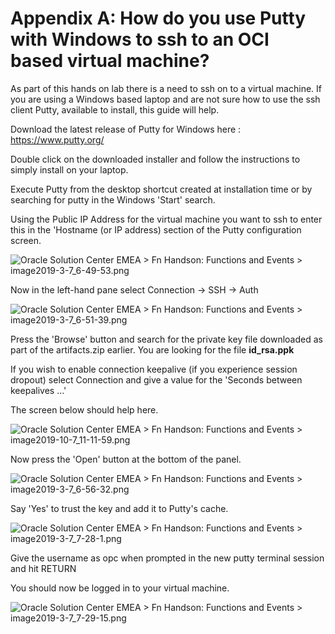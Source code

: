 # Appendix A: How do you use Putty with Windows to ssh to an OCI based virtual machine?

As part of this hands on lab there is a need to ssh on to a virtual machine. If you are using a Windows based laptop and are not sure how to use the ssh client Putty, available to install, this guide will help.

Download the latest release of Putty for Windows here : https://www.putty.org/

Double click on the downloaded installer and follow the instructions to simply install on your laptop.

Execute Putty from the desktop shortcut created at installation time or by searching for putty in the Windows 'Start' search.

Using the Public IP Address for the virtual machine you want to ssh to enter this in the 'Hostname (or IP address) section of the Putty configuration screen.

![Oracle Solution Center EMEA > Fn Handson: Functions and Events > image2019-3-7_6-49-53.png](/home/amyles/fnaas/cloudtestdrive/AppDev/functionsandevents/image2019-3-7_6-49-53.png)

Now in the left-hand pane select Connection → SSH → Auth

 ![Oracle Solution Center EMEA > Fn Handson: Functions and Events > image2019-3-7_6-51-39.png](/home/amyles/fnaas/cloudtestdrive/AppDev/functionsandevents/image2019-3-7_6-51-39.png)

Press the 'Browse' button and search for the private key file downloaded as part of the artifacts.zip earlier. You are looking for the file **id_rsa.ppk**

If you wish to enable connection keepalive (if you experience session dropout) select Connection and give a value for the 'Seconds between keepalives ...'

The screen below should help here.

![Oracle Solution Center EMEA > Fn Handson: Functions and Events > image2019-10-7_11-11-59.png](/home/amyles/fnaas/cloudtestdrive/AppDev/functionsandevents/image2019-10-7_11-11-59.png)

Now press the 'Open' button at the bottom of the panel.

![Oracle Solution Center EMEA > Fn Handson: Functions and Events > image2019-3-7_6-56-32.png](/home/amyles/fnaas/cloudtestdrive/AppDev/functionsandevents/image2019-3-7_6-56-32.png)

Say 'Yes' to trust the key and add it to Putty's cache.

![Oracle Solution Center EMEA > Fn Handson: Functions and Events > image2019-3-7_7-28-1.png](/home/amyles/fnaas/cloudtestdrive/AppDev/functionsandevents/image2019-3-7_7-28-1.png)

Give the username as opc when prompted in the new putty terminal session and hit RETURN

You should now be logged in to your virtual machine.

![Oracle Solution Center EMEA > Fn Handson: Functions and Events > image2019-3-7_7-29-15.png](/home/amyles/fnaas/cloudtestdrive/AppDev/functionsandevents/image2019-3-7_7-29-15.png)